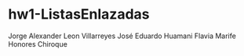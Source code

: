# hw1-ListasEnlazadas

Jorge Alexander Leon Villarreyes
José Eduardo Huamani
Flavia Marife Honores Chiroque
